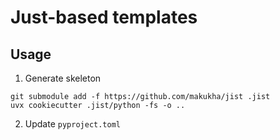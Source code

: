# Just-based templates

## Usage

1. Generate skeleton

```shell
git submodule add -f https://github.com/makukha/jist .jist
uvx cookiecutter .jist/python -fs -o ..
```

2. Update `pyproject.toml`
